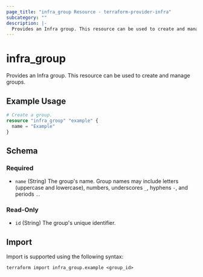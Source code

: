 ```yaml
---
page_title: "infra_group Resource - terraform-provider-infra"
subcategory: ""
description: |-
  Provides an Infra group. This resource can be used to create and manage groups.
---
```


# infra_group

Provides an Infra group. This resource can be used to create and manage groups.

## Example Usage

```terraform
# Create a group.
resource "infra_group" "example" {
  name = "Example"
}
```

<!-- schema generated by tfplugindocs -->
## Schema

### Required

- `name` (String) The group's name. Group names may include letters (uppercase and lowercase), numbers, underscores `_`, hyphens `-`, and periods `.`.

### Read-Only

- `id` (String) The group's unique identifier.

## Import

Import is supported using the following syntax:

```shell
terraform import infra_group.example <group_id>
```
